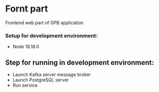 
# Fornt part

Frontend web part of GPB application

### Setup for development environment:

* Node 18.18.0

## Step for running in development environment:
* Launch Kafka server message broker
* Launch PostgreSQL server
* Run service
